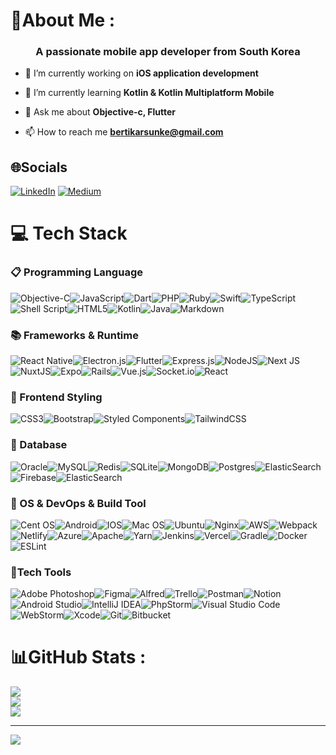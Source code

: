 # 💫About Me :
<h3 align="center">A passionate mobile app developer from South Korea</h3>

- 🔭 I’m currently working on **iOS application development**

- 🌱 I’m currently learning **Kotlin & Kotlin Multiplatform Mobile**

- 💬 Ask me about **Objective-c, Flutter**

- 📫 How to reach me **bertikarsunke@gmail.com**

## 🌐Socials
[![LinkedIn](https://img.shields.io/badge/LinkedIn-%230077B5.svg?logo=linkedin&logoColor=white)](https://linkedin.com/in/karsunke) [![Medium](https://img.shields.io/badge/Medium-12100E?logo=medium&logoColor=white)](https://medium.com/@karsunke) 


# 💻 Tech Stack

### 📋 Programming Language 
![Objective-C](https://img.shields.io/badge/Objective%20C-000000.svg?&style=for-the-badge&logo=Apple&logoColor=white)![JavaScript](https://img.shields.io/badge/javascript-%23323330.svg?style=for-the-badge&logo=javascript&logoColor=%23F7DF1E)![Dart](https://img.shields.io/badge/dart-%230175C2.svg?style=for-the-badge&logo=dart&logoColor=white)![PHP](https://img.shields.io/badge/php-%23777BB4.svg?style=for-the-badge&logo=php&logoColor=white)![Ruby](https://img.shields.io/badge/ruby-%23CC342D.svg?style=for-the-badge&logo=ruby&logoColor=white)![Swift](https://img.shields.io/badge/swift-F54A2A?style=for-the-badge&logo=swift&logoColor=white)![TypeScript](https://img.shields.io/badge/typescript-%23007ACC.svg?style=for-the-badge&logo=typescript&logoColor=white)![Shell Script](https://img.shields.io/badge/shell_script-%23121011.svg?style=for-the-badge&logo=gnu-bash&logoColor=white)![HTML5](https://img.shields.io/badge/html5-%23E34F26.svg?style=for-the-badge&logo=html5&logoColor=white)![Kotlin](https://img.shields.io/badge/kotlin-%230095D5.svg?style=for-the-badge&logo=kotlin&logoColor=white)![Java](https://img.shields.io/badge/java-%23ED8B00.svg?style=for-the-badge&logo=java&logoColor=white)![Markdown](https://img.shields.io/badge/markdown-%23000000.svg?style=for-the-badge&logo=markdown&logoColor=white)

### 📚 Frameworks & Runtime
![React Native](https://img.shields.io/badge/react_native-%2320232a.svg?style=for-the-badge&logo=react&logoColor=%2361DAFB)![Electron.js](https://img.shields.io/badge/Electron-191970?style=for-the-badge&logo=Electron&logoColor=white)![Flutter](https://img.shields.io/badge/Flutter-%2302569B.svg?style=for-the-badge&logo=Flutter&logoColor=white)![Express.js](https://img.shields.io/badge/express.js-%23404d59.svg?style=for-the-badge&logo=express&logoColor=%2361DAFB)![NodeJS](https://img.shields.io/badge/node.js-6DA55F?style=for-the-badge&logo=node.js&logoColor=white)![Next JS](https://img.shields.io/badge/Next-black?style=for-the-badge&logo=next.js&logoColor=white)![NuxtJS](https://img.shields.io/badge/Nuxt-black?style=for-the-badge&logo=nuxt.js&logoColor=white)![Expo](https://img.shields.io/badge/expo-1C1E24?style=for-the-badge&logo=expo&logoColor=#D04A37)![Rails](https://img.shields.io/badge/rails-%23CC0000.svg?style=for-the-badge&logo=ruby-on-rails&logoColor=white)![Vue.js](https://img.shields.io/badge/vuejs-%2335495e.svg?style=for-the-badge&logo=vuedotjs&logoColor=%234FC08D)![Socket.io](https://img.shields.io/badge/Socket.io-black?style=for-the-badge&logo=socket.io&badgeColor=010101)![React](https://img.shields.io/badge/react-%2320232a.svg?style=for-the-badge&logo=react&logoColor=%2361DAFB) 

### 📝 Frontend Styling
![CSS3](https://img.shields.io/badge/css3-%231572B6.svg?style=for-the-badge&logo=css3&logoColor=white)![Bootstrap](https://img.shields.io/badge/bootstrap-%23563D7C.svg?style=for-the-badge&logo=bootstrap&logoColor=white)![Styled Components](https://img.shields.io/badge/styled--components-DB7093?style=for-the-badge&logo=styled-components&logoColor=white)![TailwindCSS](https://img.shields.io/badge/tailwindcss-%2338B2AC.svg?style=for-the-badge&logo=tailwind-css&logoColor=white)


### 📔 Database
![Oracle](https://img.shields.io/badge/Oracle-F80000?style=for-the-badge&logo=oracle&logoColor=white)![MySQL](https://img.shields.io/badge/mysql-%2300f.svg?style=for-the-badge&logo=mysql&logoColor=white)![Redis](https://img.shields.io/badge/redis-%23DD0031.svg?style=for-the-badge&logo=redis&logoColor=white)![SQLite](https://img.shields.io/badge/sqlite-%2307405e.svg?style=for-the-badge&logo=sqlite&logoColor=white)![MongoDB](https://img.shields.io/badge/MongoDB-%234ea94b.svg?style=for-the-badge&logo=mongodb&logoColor=white)![Postgres](https://img.shields.io/badge/postgres-%23316192.svg?style=for-the-badge&logo=postgresql&logoColor=white)![ElasticSearch](https://img.shields.io/badge/-ElasticSearch-005571?style=for-the-badge&logo=elasticsearch)![Firebase](https://img.shields.io/badge/firebase-%23039BE5.svg?style=for-the-badge&logo=firebase)![ElasticSearch](https://img.shields.io/badge/-ElasticSearch-005571?style=for-the-badge&logo=elasticsearch) 


### 🚚 OS & DevOps & Build Tool
![Cent OS](https://img.shields.io/badge/cent%20os-002260?style=for-the-badge&logo=centos&logoColor=F0F0F0)![Android](https://img.shields.io/badge/Android-3DDC84?style=for-the-badge&logo=android&logoColor=white)![IOS](https://img.shields.io/badge/iOS-000000?style=for-the-badge&logo=ios&logoColor=white)![Mac OS](https://img.shields.io/badge/mac%20os-000000?style=for-the-badge&logo=macos&logoColor=F0F0F0)![Ubuntu](https://img.shields.io/badge/Ubuntu-E95420?style=for-the-badge&logo=ubuntu&logoColor=white)![Nginx](https://img.shields.io/badge/nginx-%23009639.svg?style=for-the-badge&logo=nginx&logoColor=white)![AWS](https://img.shields.io/badge/AWS-%23FF9900.svg?style=for-the-badge&logo=amazon-aws&logoColor=white)![Webpack](https://img.shields.io/badge/webpack-%238DD6F9.svg?style=for-the-badge&logo=webpack&logoColor=black)![Netlify](https://img.shields.io/badge/netlify-%23000000.svg?style=for-the-badge&logo=netlify&logoColor=#00C7B7)![Azure](https://img.shields.io/badge/azure-%230072C6.svg?style=for-the-badge&logo=azure-devops&logoColor=white)![Apache](https://img.shields.io/badge/apache-%23D42029.svg?style=for-the-badge&logo=apache&logoColor=white)![Yarn](https://img.shields.io/badge/yarn-%232C8EBB.svg?style=for-the-badge&logo=yarn&logoColor=white)![Jenkins](https://img.shields.io/badge/jenkins-%232C5263.svg?style=for-the-badge&logo=jenkins&logoColor=white)![Vercel](https://img.shields.io/badge/vercel-%23000000.svg?style=for-the-badge&logo=vercel&logoColor=white)![Gradle](https://img.shields.io/badge/Gradle-02303A.svg?style=for-the-badge&logo=Gradle&logoColor=white)![Docker](https://img.shields.io/badge/docker-%230db7ed.svg?style=for-the-badge&logo=docker&logoColor=white)![ESLint](https://img.shields.io/badge/ESLint-4B3263?style=for-the-badge&logo=eslint&logoColor=white) 


### 🔨Tech Tools
![Adobe Photoshop](https://img.shields.io/badge/adobephotoshop-%2331A8FF.svg?style=for-the-badge&logo=adobephotoshop&logoColor=white)![Figma](https://img.shields.io/badge/figma-%23F24E1E.svg?style=for-the-badge&logo=figma&logoColor=white)![Alfred](https://img.shields.io/badge/alfred-%235C1F87.svg?style=for-the-badge&logo=alfred)![Trello](https://img.shields.io/badge/Trello-%23026AA7.svg?style=for-the-badge&logo=Trello&logoColor=white)![Postman](https://img.shields.io/badge/Postman-FF6C37?style=for-the-badge&logo=postman&logoColor=white)![Notion](https://img.shields.io/badge/Notion-%23000000.svg?style=for-the-badge&logo=notion&logoColor=white)![Android Studio](https://img.shields.io/badge/Android%20Studio-3DDC84.svg?style=for-the-badge&logo=android-studio&logoColor=white)![IntelliJ IDEA](https://img.shields.io/badge/IntelliJIDEA-000000.svg?style=for-the-badge&logo=intellij-idea&logoColor=white)![PhpStorm](https://img.shields.io/badge/phpstorm-143?style=for-the-badge&logo=phpstorm&logoColor=black&color=black&labelColor=darkorchid)![Visual Studio Code](https://img.shields.io/badge/Visual%20Studio%20Code-0078d7.svg?style=for-the-badge&logo=visual-studio-code&logoColor=white)![WebStorm](https://img.shields.io/badge/webstorm-143?style=for-the-badge&logo=webstorm&logoColor=white&color=black)![Xcode](https://img.shields.io/badge/Xcode-007ACC?style=for-the-badge&logo=Xcode&logoColor=white)![Git](https://img.shields.io/badge/git-%23F05033.svg?style=for-the-badge&logo=git&logoColor=white)![Bitbucket](https://img.shields.io/badge/bitbucket-%230047B3.svg?style=for-the-badge&logo=bitbucket&logoColor=white)

# 📊GitHub Stats :
![](https://github-readme-stats.vercel.app/api?username=BertiKarsunke&theme=dracula&hide_border=false&include_all_commits=false&count_private=false)<br/>
![](https://github-readme-streak-stats.herokuapp.com/?user=BertiKarsunke&theme=dracula&hide_border=false)<br/>
![](https://github-readme-stats.vercel.app/api/top-langs/?username=BertiKarsunke&theme=dracula&hide_border=false&include_all_commits=false&count_private=false&layout=compact)

---
[![](https://visitcount.itsvg.in/api?id=BertiKarsunke&icon=0&color=0)](https://visitcount.itsvg.in)
